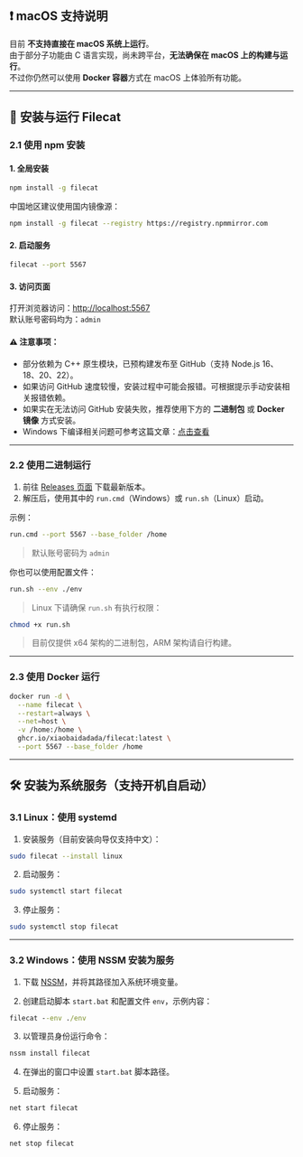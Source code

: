 

## ❗ macOS 支持说明

目前 **不支持直接在 macOS 系统上运行**。  
由于部分子功能由 C 语言实现，尚未跨平台，**无法确保在 macOS 上的构建与运行**。  
不过你仍然可以使用 **Docker 容器**方式在 macOS 上体验所有功能。

---


## 🚀 安装与运行 Filecat

### 2.1 使用 npm 安装

#### 1. 全局安装

```bash
npm install -g filecat
```

中国地区建议使用国内镜像源：

```bash
npm install -g filecat --registry https://registry.npmmirror.com
```

#### 2. 启动服务

```bash
filecat --port 5567
```

#### 3. 访问页面

打开浏览器访问：[http://localhost:5567](http://localhost:5567)  
默认账号密码均为：`admin`

#### ⚠️ 注意事项：

- 部分依赖为 C++ 原生模块，已预构建发布至 GitHub（支持 Node.js 16、18、20、22）。
- 如果访问 GitHub 速度较慢，安装过程中可能会报错。可根据提示手动安装相关报错依赖。
- 如果实在无法访问 GitHub 安装失败，推荐使用下方的 **二进制包** 或 **Docker 镜像** 方式安装。
- Windows 下编译相关问题可参考这篇文章：[点击查看](https://blog.csdn.net/jjocwc/article/details/134152602)

---

### 2.2 使用二进制运行

1. 前往 [Releases 页面](https://github.com/xiaobaidadada/filecat/releases) 下载最新版本。
2. 解压后，使用其中的 `run.cmd`（Windows）或 `run.sh`（Linux）启动。

示例：

```bash
run.cmd --port 5567 --base_folder /home
```

> 默认账号密码为 `admin`

你也可以使用配置文件：

```bash
run.sh --env ./env
```

> Linux 下请确保 `run.sh` 有执行权限：
```bash
chmod +x run.sh
```

> 目前仅提供 x64 架构的二进制包，ARM 架构请自行构建。

---

### 2.3 使用 Docker 运行

```bash
docker run -d \
  --name filecat \
  --restart=always \
  --net=host \
  -v /home:/home \
  ghcr.io/xiaobaidadada/filecat:latest \
  --port 5567 --base_folder /home
```

---

## 🛠️ 安装为系统服务（支持开机自启动）

### 3.1 Linux：使用 systemd

1. 安装服务（目前安装向导仅支持中文）：

```bash
sudo filecat --install linux
```

2. 启动服务：

```bash
sudo systemctl start filecat
```

3. 停止服务：

```bash
sudo systemctl stop filecat
```

---

### 3.2 Windows：使用 NSSM 安装为服务

1. 下载 [NSSM](https://nssm.cc/download)，并将其路径加入系统环境变量。

2. 创建启动脚本 `start.bat` 和配置文件 `env`，示例内容：

```bat
filecat --env ./env
```

3. 以管理员身份运行命令：

```bash
nssm install filecat
```

4. 在弹出的窗口中设置 `start.bat` 脚本路径。

5. 启动服务：

```bash
net start filecat
```

6. 停止服务：

```bash
net stop filecat
```

